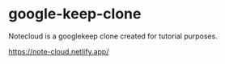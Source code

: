 # google-keep-clone

Notecloud is a googlekeep clone created for tutorial purposes.

https://note-cloud.netlify.app/
